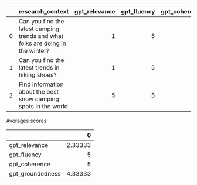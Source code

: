 |    | research_context                                                               |   gpt_relevance |   gpt_fluency |   gpt_coherence |   gpt_groundedness |
|---:|:-------------------------------------------------------------------------------|----------------:|--------------:|----------------:|-------------------:|
|  0 | Can you find the latest camping trends and what folks are doing in the winter? |               1 |             5 |               5 |                  5 |
|  1 | Can you find the latest trends in hiking shoes?                                |               1 |             5 |               5 |                  3 |
|  2 | Find information about the best snow camping spots in the world                |               5 |             5 |               5 |                  5 |

Averages scores:

|                  |       0 |
|:-----------------|--------:|
| gpt_relevance    | 2.33333 |
| gpt_fluency      | 5       |
| gpt_coherence    | 5       |
| gpt_groundedness | 4.33333 |